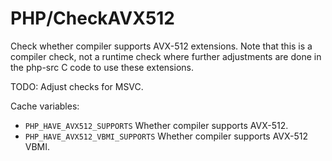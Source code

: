# PHP/CheckAVX512

Check whether compiler supports AVX-512 extensions. Note that this is a compiler
check, not a runtime check where further adjustments are done in the php-src C
code to use these extensions.

TODO: Adjust checks for MSVC.

Cache variables:

* `PHP_HAVE_AVX512_SUPPORTS`
  Whether compiler supports AVX-512.
* `PHP_HAVE_AVX512_VBMI_SUPPORTS`
  Whether compiler supports AVX-512 VBMI.
